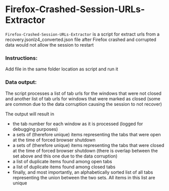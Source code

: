 # Firefox-Crashed-Session-URLs-Extractor

`Firefox-Crashed-Session-URLs-Extractor` is a script for extract urls from a recovery.jsonlz4_converted.json file after Firefox crashed and corrupted data would not allow the session to restart

### Instructions:
Add file in the same folder location as script and run it

### Data output:

The script processes a list of tab urls for the windows that were not closed and another list of tab urls for windows that were marked as closed (some are common due to the data corruption causing the session to not recover)

The output will result in
- the tab number for each window as it is processed (logged for debugging purposes)
- a sets of (therefore unique) items representing the tabs that were open at the time of forced browser shutdown
- a sets of (therefore unique) items representing the tabs that were closed at the time of forced browser shutdown (there is overlap between the set above and this one due to the data corruption)
- a list of duplicate items found among open tabs
- a list of duplicate items found among closed tabs
- finally, and most importantly, an alphabetically sorted list of all tabs representing the union between the two sets. All items in this list are unique
